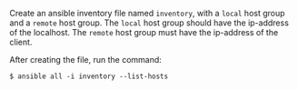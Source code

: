 Create an ansible inventory file named `inventory`,
with a `local` host group and a `remote` host group.
The `local` host group should have the ip-address
of the localhost. 
The `remote` host group must have the ip-address
of the client.

After creating the file, run the command:
```
$ ansible all -i inventory --list-hosts

``` 
